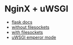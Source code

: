 # NginX + uWSGI
- [flask docs](http://flask.pocoo.org/docs/deploying/uwsgi/)
- [without filesockets](https://gist.github.com/mplewis/6076082)
- [with filesockets](https://gist.github.com/mihkels/5461669)
- [uWSGI emperor mode](http://uwsgi-docs.readthedocs.org/en/latest/Emperor.html)
